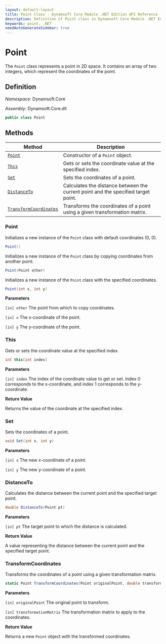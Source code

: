 ```yaml
---
layout: default-layout
title: Point Class - Dynamsoft Core Module .NET Edition API Reference
description: Definition of Point class in Dynamsoft Core Module .NET Edition.
keywords: point, .NET
needAutoGenerateSidebar: true
---
```


# Point

The `Point` class represents a point in 2D space. It contains an array of two integers, which represent the coordinates of the point.

## Definition

*Namespace:* Dynamsoft.Core

*Assembly:* Dynamsoft.Core.dll

```csharp
public class Point
```

## Methods

| Method               | Description |
|----------------------|-------------|
| [`Point`](#point) | Constructor of a `Point` object. |
| [`This`](#this) | Gets or sets the coordinate value at the specified index. |
| [`Set`](#set) | Sets the coordinates of a point. |
| [`DistanceTo`](#distanceto) | Calculates the distance between the current point and the specified target point. |
| [`TransformCoordinates`](#transformcoordinates) | Transforms the coordinates of a point using a given transformation matrix. |

### Point

Initializes a new instance of the `Point` class with default coordinates (0, 0).

```csharp
Point()
```

Initializes a new instance of the `Point` class by copying coordinates from another point.

```csharp
Point(Point other)
```

Initializes a new instance of the `Point` class with the specified coordinates.

```csharp
Point(int x, int y)
```

**Parameters**

`[in] other` The point from which to copy coordinates.

`[in] x` The x-coordinate of the point.

`[in] y` The y-coordinate of the point.


### This

Gets or sets the coordinate value at the specified index.

```csharp
int this[int index]
```

**Parameters**

`[in] index` The index of the coordinate value to get or set. Index 0 corresponds to the x-coordinate, and index 1 corresponds to the y-coordinate.

**Return Value**

Returns the value of the coordinate at the specified index.

### Set

Sets the coordinates of a point.

```csharp
void Set(int x, int y)
```

**Parameters**

`[in] x` The new x-coordinate of a point.

`[in] y` The new y-coordinate of a point.

### DistanceTo

Calculates the distance between the current point and the specified target point.

```csharp
double DistanceTo(Point pt)
```

**Parameters**

`[in] pt` The target point to which the distance is calculated.

**Return Value**

A value representing the distance between the current point and the specified target point.

### TransformCoordinates

Transforms the coordinates of a point using a given transformation matrix.

```csharp
static Point TransformCoordinates(Point originalPoint, double transformationMatrix[9])
```

**Parameters**

`[in] originalPoint` The original point to transform.

`[in] transformationMatrix` The transformation matrix to apply to the coordinates.

**Return Value**

Returns a new `Point` object with the transformed coordinates.

